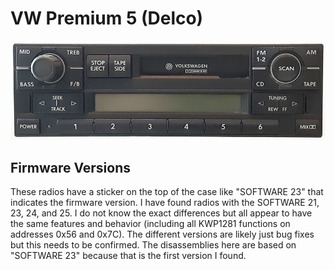 # VW Premium 5 (Delco)

![Photo](./photos/front.jpg)

## Firmware Versions

These radios have a sticker on the top of the case like "SOFTWARE 23" that indicates the firmware version.  I have found radios with the SOFTWARE 21, 23, 24, and 25.  I do not know the exact differences but all appear to have the same features and behavior (including all KWP1281 functions on addresses 0x56 and 0x7C).  The different versions are likely just bug fixes but this needs to be confirmed.  The disassemblies here are based on "SOFTWARE 23" because that is the first version I found.  
